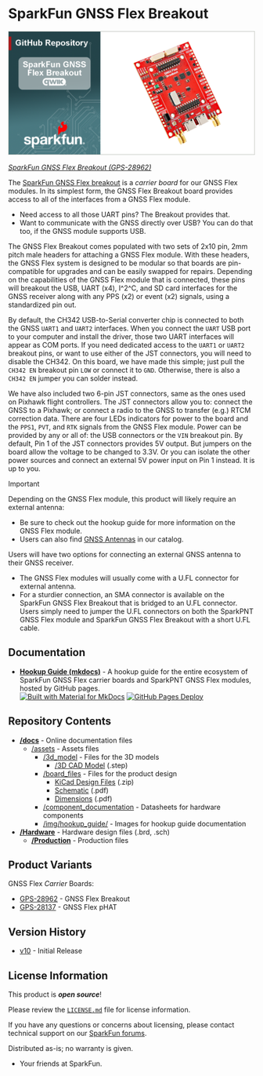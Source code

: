 SparkFun GNSS Flex Breakout
========================================

![SparkFun GNSS Flex Breakout](./banner-repo.png)

[*SparkFun GNSS Flex Breakout (GPS-28962)*](https://www.sparkfun.com/sparkfun-gnss-flex-breakout.html)

The [SparkFun GNSS Flex breakout](https://www.sparkfun.com/sparkfun-gnss-flex-breakout.html) is a *carrier board* for our GNSS Flex modules. In its simplest form, the GNSS Flex Breakout board provides access to all of the interfaces from a GNSS Flex module.

- Need access to all those UART pins? The Breakout provides that.
- Want to communicate with the GNSS directly over USB? You can do that too, if the GNSS module supports USB.

The GNSS Flex Breakout comes populated with two sets of 2x10 pin, 2mm pitch male headers for attaching a GNSS Flex module. With these headers, the GNSS Flex system is designed to be modular so that boards are pin-compatible for upgrades and can be easily swapped for repairs. Depending on the capabilities of the GNSS Flex module that is connected, these pins will breakout the USB, UART (x4), I^2^C, and SD card interfaces for the GNSS receiver along with any PPS (x2) or event (x2) signals, using a standardized pin out.

By default, the CH342 USB-to-Serial converter chip is connected to both the GNSS `UART1` and `UART2` interfaces. When you connect the `UART` USB port to your computer and install the driver, those two UART interfaces will appear as COM ports. If you need dedicated access to the `UART1` or `UART2` breakout pins, or want to use either of the JST connectors, you will need to disable the CH342. On this board, we have made this simple; just pull the `CH342 EN` breakout pin `LOW` or connect it to `GND`. Otherwise, there is also a `CH342 EN` jumper you can solder instead.

We have also included two 6-pin JST connectors, same as the ones used on Pixhawk flight controllers. The JST connectors allow you to: connect the GNSS to a Pixhawk; or connect a radio to the GNSS to transfer (e.g.) RTCM correction data. There are four LEDs indicators for power to the board and the `PPS1`, `PVT`, and `RTK` signals from the GNSS Flex module. Power can be provided by any or all of: the USB connectors or the `VIN` breakout pin. By default, Pin 1 of the JST connectors provides 5V output. But jumpers on the board allow the voltage to be changed to 3.3V. Or you can isolate the other power sources and connect an external 5V power input on Pin 1 instead. It is up to you.


> [!IMPORTANT]
> Depending on the GNSS Flex module, this product will likely require an external antenna:
>
> - Be sure to check out the hookup guide for more information on the GNSS Flex module.
> - Users can also find [GNSS Antennas](https://www.sparkfun.com/gnss/gnss-antennas.html) in our catalog.
>
> Users will have two options for connecting an external GNSS antenna to their GNSS receiver.
>
> - The GNSS Flex modules will usually come with a U.FL connector for external antenna.
> - For a sturdier connection, an SMA connector is available on the SparkFun GNSS Flex Breakout that is bridged to an U.FL connector. Users simply need to jumper the U.FL connectors on both the SparkPNT GNSS Flex module and SparkFun GNSS Flex Breakout with a short U.FL cable.



Documentation
--------------
- **[Hookup Guide (mkdocs)](http://docs.sparkfun.com/SparkFun_GNSS_Flex_System/)** - A hookup guide for the entire ecosystem of SparkFun GNSS Flex carrier boards and SparkPNT GNSS Flex modules, hosted by GitHub pages.<br>
  [![Built with Material for MkDocs](https://img.shields.io/badge/Material_for_MkDocs-526CFE?logo=MaterialForMkDocs&logoColor=white)](https://squidfunk.github.io/mkdocs-material/) [![GitHub Pages Deploy](https://github.com/sparkfun/SparkFun_GNSS_Flex_System/actions/workflows/build_documentation.yml/badge.svg)](https://github.com/sparkfun/SparkFun_GNSS_Flex_System/actions/workflows/build_documentation.yml)


Repository Contents
-------------------
- **[/docs](/docs/)** - Online documentation files
  - [/assets](/docs/assets/) - Assets files
    - [/3d_model](/docs/assets/3d_model/) - Files for the 3D models
      - [/3D CAD Model](/docs/assets/3d_model/cad_model.step) (.step)
    - [/board_files](/docs/assets/board_files/) - Files for the product design
      - [KiCad Design Files](/docs/assets/board_files/kicad_files.zip) (.zip)
      - [Schematic](/docs/assets/board_files/schematic.pdf) (.pdf)
      - [Dimensions](/docs/assets/board_files/dimensions.pdf) (.pdf)
    - [/component_documentation](/docs/assets/component_documentation/) - Datasheets for hardware components
    - [/img/hookup_guide/](/docs/assets/img/hookup_guide/) - Images for hookup guide documentation
- **[/Hardware](/Hardware/)** - Hardware design files (.brd, .sch)
  - **[/Production](/Production/)** - Production files


Product Variants
----------------
GNSS Flex *Carrier* Boards:

- [GPS-28962](https://www.sparkfun.com/sparkfun-gnss-flex-breakout.html) - GNSS Flex Breakout
- [GPS-28137](https://www.sparkfun.com/sparkfun-gnss-flex-phat.html) - GNSS Flex pHAT


Version History
---------------
- [v10](https://github.com/sparkfun/SparkFun_GNSS_Flex_Breakout/releases/tag/v10) - Initial Release


License Information
-------------------

This product is ***open source***!

Please review the [`LICENSE.md`](./LICENSE.md) file for license information.

If you have any questions or concerns about licensing, please contact technical support on our [SparkFun forums](https://forum.sparkfun.com/viewforum.php?f=152).

Distributed as-is; no warranty is given.

- Your friends at SparkFun.
